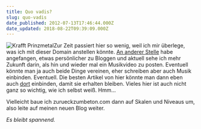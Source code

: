 ```yaml
---
title: Quo vadis?
slug: quo-vadis
date_published: 2012-07-13T17:46:44.000Z
date_updated: 2018-08-22T09:39:09.000Z
---
```


![Krafft Prinzmetal](//thafaker.hydra.uberspace.de/Krafft-Prinzmetal/skalen/2012/06/25/profil_about-Resized-Resized_small.jpg)Zur Zeit passiert hier so wenig, weil ich mir überlege, was ich mit dieser Domain anstellen könnte. [An anderer Stelle](http://skalen.thafaker.de) habe angefangen, etwas persönlicher zu Bloggen und aktuell sehe ich mehr Zukunft darin, als hin und wieder mal ein Musikvideo zu posten. Eventuell könnte man ja auch beide Dinge vereinen, eher schreiben aber auch Musik einbinden. Eventuell. Die besten Artikel von hier könnte man dann eben auch [dort](http://skalen.thafaker.de) einbinden, damit sie erhalten bleiben. Vieles hier ist auch nicht ganz so wichtig, wie ich selbst weiß. Hmm...

Vielleicht baue ich zurueckzumbeton.com dann auf Skalen und Niveaus um, also leite auf meinen neuen Blog weiter.

*Es bleibt spannend.*
